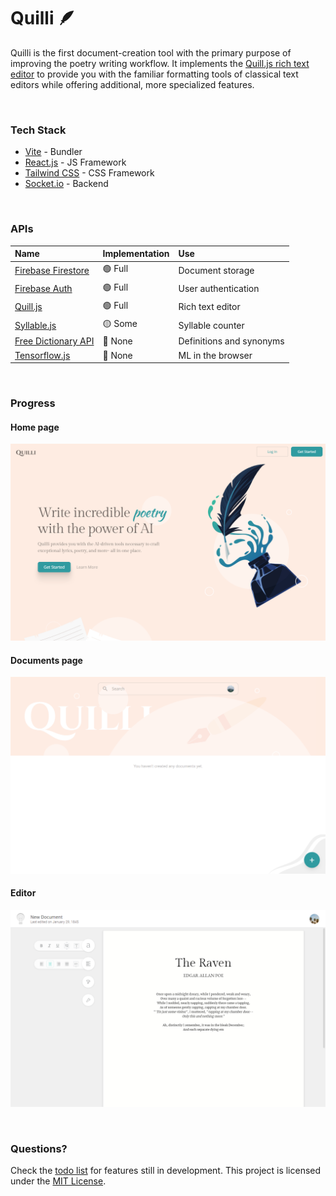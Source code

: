 # Quilli :feather:

Quilli is the first document-creation tool with the primary purpose of improving the poetry writing workflow. It implements the [Quill.js rich text editor](https://quilljs.com/) to provide you with the familiar formatting tools of classical text editors while offering additional, more specialized features.

<br>

### Tech Stack

- [Vite](https://vitejs.dev/) - Bundler
- [React.js](https://react.dev) - JS Framework
- [Tailwind CSS](https://tailwindcss.com) - CSS Framework
- [Socket.io](https://socket.io) - Backend

<br>

### APIs

| Name | Implementation | Use
|:-|:-|:-|
| [Firebase Firestore](https://firebase.google.com/docs/firestore) | :green_circle: Full | Document storage |
| [Firebase Auth](https://firebase.google.com/docs/auth) | :green_circle: Full | User authentication |
| [Quill.js](https://quilljs.com) | :green_circle: Full | Rich text editor |
| [Syllable.js](https://github.com/words/syllable) | :yellow_circle: Some | Syllable counter |
| [Free Dictionary API](https://dictionaryapi.dev/) | :red_circle: None | Definitions and synonyms |
| [Tensorflow.js](https://www.tensorflow.org/js) | :red_circle: None | ML in the browser |

<br>

### Progress

#### Home page

![Home](/public/Promotional/Home.png)

#### Documents page

![Documents](/public/Promotional/Documents.png)

#### Editor

![Editor](/public/Promotional/Editor.png)

<br>

### Questions?

Check the [todo list](./TODO.md) for features still in development. This project is licensed under the [MIT License](./LICENSE).
